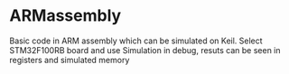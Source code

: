 # ARMassembly
Basic code in ARM assembly which can be simulated on Keil. Select STM32F100RB board and use Simulation in debug, resuts can be seen in registers and simulated memory
